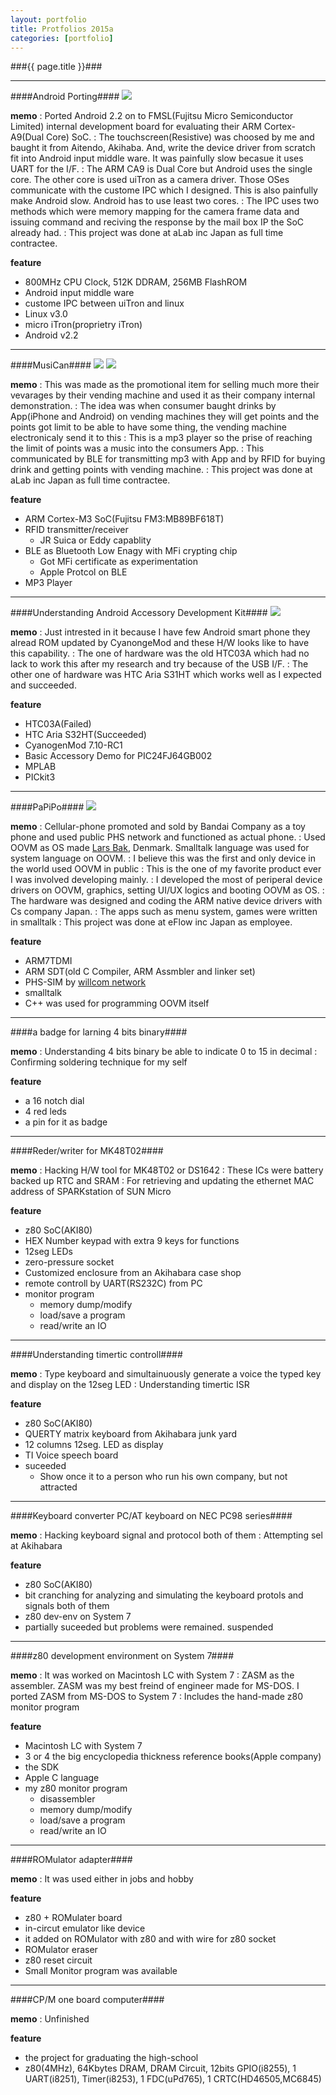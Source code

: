 ```yaml
---
layout: portfolio
title: Protfolios 2015a
categories: [portfolio]
---
```


###{{ page.title }}###

* * * *

####Android Porting####
![](/images/android_porting.png)

**memo**
: Ported Android 2.2 on to FMSL(Fujitsu Micro Semiconductor Limited) internal development board for evaluating their ARM Cortex-A9(Dual Core) SoC.
: The touchscreen(Resistive) was choosed by me and baught it from Aitendo, Akihaba. And, write the device driver from scratch fit into Android input middle ware. It was painfully slow becasue it uses UART for the I/F.
: The ARM CA9 is Dual Core but Android uses the single core. The other core is used uiTron as a camera driver. Those OSes communicate with the custome IPC which I designed. This is also painfully make Android slow. Android has to use least two cores.
: The IPC uses two methods which were memory mapping for the camera frame data and issuing command and reciving the response by the mail box IP the SoC already had.
: This project was done at aLab inc Japan as full time contractee.

**feature**

  - 800MHz CPU Clock, 512K DDRAM, 256MB FlashROM
  - Android input middle ware
  - custome IPC between uiTron and linux
  - Linux v3.0
  - micro iTron(proprietry iTron)
  - Android v2.2

* * * *

####MusiCan####
![](/images/musican.png)
![](/images/musican1.png)

**memo**
: This was made as the promotional item for selling much more their vevarages by their vending machine and used it as their company internal demonstration.
: The idea was when consumer baught drinks by App(iPhone and Android) on vending machines they will get points and the points got limit to be able to have some thing, the vending machine electronicaly send it to this
: This is a mp3 player so the prise of reaching the limit of points was a music into the consumers App.
: This communicated by BLE for transmitting mp3 with App and by RFID for buying drink and getting points with vending machine.
: This project was done at aLab inc Japan as full time contractee.

**feature**

  - ARM Cortex-M3 SoC(Fujitsu FM3:MB89BF618T)
  - RFID transmitter/receiver
    - JR Suica or Eddy capablity
  - BLE as Bluetooth Low Enagy with MFi crypting chip
    - Got MFi certificate as experimentation
	- Apple Protcol on BLE
  - MP3 Player

* * * *

####Understanding Android Accessory Development Kit####
![](/images/picdemo_adk.png)

**memo**
: Just intrested in it because I have few Android smart phone they alread ROM updated by CyanongeMod and these H/W looks like to have this capability.
: The one of hardware was the old HTC03A which had no lack to work this after my research and try because of the USB I/F.
: The other one of hardware was HTC Aria S31HT which works well as I expected and succeeded.

**feature**

  - HTC03A(Failed)
  - HTC Aria S32HT(Succeeded)
  - CyanogenMod 7.10-RC1
  - Basic Accessory Demo for PIC24FJ64GB002
  - MPLAB
  - PICkit3
  
* * * *

####PaPiPo####
![](/images/papipo.jpg)

**memo**
: Cellular-phone promoted and sold by Bandai Company as a toy phone and used public PHS network and functioned as actual phone.
: Used OOVM as OS made [Lars Bak](http://en.wikipedia.org/wiki/Lars_Bak_%28computer_programmer%29), Denmark. Smalltalk language was used for system language on OOVM.
: I believe this was the first and only device in the world used OOVM in public
: This is the one of my favorite product ever I was involved developing mainly.
: I developed the most of periperal device drivers on OOVM, graphics, setting UI/UX logics and booting OOVM as OS.
: The hardware was designed and coding the ARM native device drivers with Cs company Japan.
: The apps such as menu system, games were written in smalltalk
: This project was done at eFlow inc Japan as employee.

**feature**

  - ARM7TDMI
  - ARM SDT(old C Compiler, ARM Assmbler and linker set)
  - PHS-SIM by [willcom network](http://en.wikipedia.org/wiki/Willcom)
  - smalltalk
  - C++ was used for programming OOVM itself
  
* * * *

####a badge for larning 4 bits binary####

**memo**
: Understanding 4 bits binary be able to indicate 0 to 15 in decimal
: Confirming soldering technique for my self

**feature**

  - a 16 notch dial
  - 4 red leds
  - a pin for it as badge

* * * *

####Reder/writer for MK48T02####

**memo**
: Hacking H/W tool for MK48T02 or DS1642
: These ICs were battery backed up RTC and SRAM
: For retrieving and updating the ethernet MAC address of SPARKstation of SUN Micro

**feature**

  - z80 SoC(AKI80)
  - HEX Number keypad with extra 9 keys for functions
  - 12seg LEDs
  - zero-pressure socket
  - Customized enclosure from an Akihabara case shop
  - remote controll by UART(RS232C) from PC
  - monitor program
	- memory dump/modify
	- load/save a program
	- read/write an IO

* * * *

####Understanding timertic controll####

**memo**
: Type keyboard and simultainuously generate a voice the typed key and display on the 12seg LED
: Understanding timertic ISR

**feature**

  - z80 SoC(AKI80)
  - QUERTY matrix keyboard from Akihabara junk yard
  - 12 columns 12seg. LED as display
  - TI Voice speech board
  - suceeded
    - Show once it to a person who run his own company, but not attracted

----

####Keyboard converter PC/AT keyboard on NEC PC98 series####

**memo**
: Hacking keyboard signal and protocol both of them
: Attempting sel at Akihabara

**feature**

  - z80 SoC(AKI80)
  - bit cranching for analyzing and simulating the keyboard protols and signals both of them
  - z80 dev-env on System 7
  - partially suceeded but problems were remained. suspended

----

####z80 development environment on System 7####

**memo**
: It was worked on Macintosh LC with System 7
: ZASM as the assembler. ZASM was my best freind of engineer made for MS-DOS. I ported ZASM from MS-DOS to System 7
: Includes the hand-made z80 monitor program

**feature**

  - Macintosh LC with System 7
  - 3 or 4 the big encyclopedia thickness reference books(Apple company)
  - the SDK
  - Apple C language
  - my z80 monitor program
    - disassembler
	- memory dump/modify
	- load/save a program
	- read/write an IO

* * * *

####ROMulator adapter####

**memo**
: It was used either in jobs and hobby

**feature**

  - z80 + ROMulater board
  - in-circut emulator like device
  - it added on ROMulator with z80 and with wire for z80 socket
  - ROMulator eraser
  - z80 reset circuit
  - Small Monitor program was available

* * * *


####CP/M one board computer####

**memo**
: Unfinished

**feature**

  - the project for graduating the high-school
  - z80(4MHz), 64Kbytes DRAM, DRAM Circuit, 12bits GPIO(i8255), 1 UART(i8251), Timer(i8253), 1 FDC(uPd765), 1 CRTC(HD46505,MC6845)

